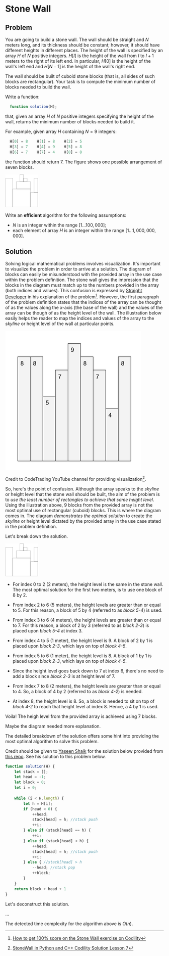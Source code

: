 # Stone Wall

## Problem

You are going to build a stone wall. The wall should be straight and $N$ meters long, and its thickness should be constant; however, it should have different heights in different places. The height of the wall is specified by an array $H$ of $N$ positive integers. $H[I]$ is the height of the wall from $I$ to $I + 1$ meters to the right of its left end. In particular, $H[0]$ is the height of the wall's left end and $H[N − 1]$ is the height of the wall's right end.

The wall should be built of cuboid stone blocks (that is, all sides of such blocks are rectangular). Your task is to compute the minimum number of blocks needed to build the wall.

Write a function:

```js
  function solution(H);
```

that, given an array $H$ of $N$ positive integers specifying the height of the wall, returns the minimum number of blocks needed to build it.

For example, given array $H$ containing $N = 9$ integers:

```js
  H[0] = 8    H[1] = 8    H[2] = 5
  H[3] = 7    H[4] = 9    H[5] = 8
  H[6] = 7    H[7] = 4    H[8] = 8
```

the function should return 7. The figure shows one possible arrangement of seven blocks.

![Stone Wall](/.attachments/stone-wall.png)

Write an **efficient** algorithm for the following assumptions:

- $N$ is an integer within the range $[1 ... 100,000]$;
- each element of array $H$ is an integer within the range $[1 ... 1,000,000,000]$.

## Solution

Solving logical mathematical problems involves visualization. It's important to visualize the problem in order to arrive at a solution. The diagram of blocks can easily be misunderstood with the provided array in the use case within the problem definition. The stone wall gives the impression that the blocks in the diagram must match up to the numbers provided in the array (both indices and values). This confusion is expressed by [Straight Developer](http://straightdeveloper.com/) in his explanation of the problem[^1]. However, the first paragraph of the problem definition states that the indices of the array can be thought of as the values along the x-axis (the base of the wall) and the values of the array can be though of as the height level of the wall. The illustration below easily helps the reader to map the indices and values of the array to the _skyline_ or height level of the wall at particular points.

![Stone wall with vertical lines](/.attachments/stone-wall-better-diagram-v2.png)

Credit to CodeTrading YouTube channel for providing visualization[^2].

So, here's the point of confusion. Although the array speaks to the _skyline_ or height level that the stone wall should be built, the aim of the problem is to _use the least number of rectangles to achieve that same height level_. Using the illustration above, 9 blocks from the provided array is not the most optimal use of rectangular (cuboid) blocks. This is where the diagram comes in. The diagram _demonstrates the optimal solution_ to create the _skyline_ or height level dictated by the provided array in the use case stated in the problem definition.

Let's break down the solution.

![Stone Wall](/.attachments/stone-wall.png)

- For index 0 to 2 (2 meters), the height level is the same in the stone wall. The most optimal solution for the first two meters, is to use one block of 8 by 2.

- From index 2 to 6 (5 meters), the height levels are greater than or equal to 5. For this reason, a block of 5 by 4 (referred to as _block 5-4_) is used.

- From index 3 to 6 (4 meters), the height levels are greater than or equal to 7. For this reason, a block of 2 by 3 (referred to as _block 2-3_) is placed upon _block 5-4_ at index 3.

- From index 4 to 5 (1 meter), the height level is 9. A block of 2 by 1 is placed upon _block 2-3_, which lays on top of _block 4-5_.

- From index 5 to 6 (1 meter), the height level is 8. A block of 1 by 1 is placed upon _block 2-3_, which lays on top of _block 4-5_.

- Since the height level goes back down to 7 at index 6, there's no need to add a block since _block 2-3_ is at height level of 7.

- From index 7 to 8 (2 meters), the height levels are greater than or equal to 4. So, a block of 4 by 2 (referred to as _block 4-2_) is needed.

- At index 8, the height level is 8. So, a block is needed to sit on top of _block 4-2_ to reach that height level at index 8. Hence, a 4 by 1 is used.

Voila! The heigh level from the provided array is achieved using 7 blocks.

Maybe the diagram needed more explanation.

The detailed breakdown of the solution offers some hint into providing the most optimal algorithm to solve this problem.

Credit should be given to [Yaseen Shaik](https://github.com/yaseenshaik) for the solution below provided from [this repo](https://github.com/yaseenshaik/codility-solutions-javascript). See his solution to this problem below.

```js
function solution(H) {
    let stack = [];
    let head = -1;
    let block = 0;
    let i = 0;
    
    while (i < H.length) {
        let h = H[i];
        if (head < 0) {
            ++head;
            stack[head] = h; //stack push
            ++i;
        } else if (stack[head] == h) {
            ++i;
        } else if (stack[head] < h) {
            ++head;
            stack[head] = h; //stack push
            ++i;
        } else { //stack[head] > h
            --head; //stack pop
            ++block;
        }
    }
    return block + head + 1
}
```

Let's deconstruct this solution.

...

The detected time complexity for the algorithm above is $O(n)$.

[^1]: [How to get 100% score on the Stone Wall exercise on Codility](http://straightdeveloper.com/how-to-get-100-score-on-the-stonewall-exercise-on-codility/)
[^2]: [StoneWall in Python and C++ Codility Solution Lesson 7](https://youtu.be/BhBJ7MqjF-s)